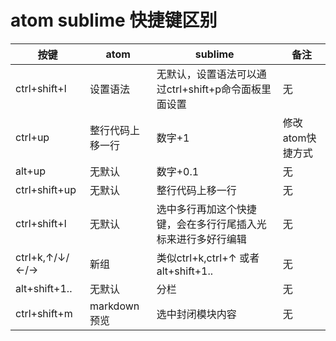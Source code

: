 # atom sublime 快捷键区别

|       按键         |            atom          |          sublime                                       |        备注       |
|--------------------|-------------------------|---------------------------------------------------------| ----------------- |
|   ctrl+shift+l     | 设置语法                 | 无默认，设置语法可以通过ctrl+shift+p命令面板里面设置       |         无        |
|   ctrl+up          | 整行代码上移一行          | 数字+1                                                  |  修改atom快捷方式  |
|   alt+up           | 无默认                   | 数字+0.1                                                |         无        |
|   ctrl+shift+up    | 无默认                   | 整行代码上移一行                                         |         无        |
|   ctrl+shift+l     | 无默认                   | 选中多行再加这个快捷键，会在多行行尾插入光标来进行多好行编辑 |         无        |
|  ctrl+k,↑/↓/←/→    | 新组                     | 类似ctrl+k,ctrl+↑ 或者 alt+shift+1..                    |         无        |
|  alt+shift+1..     | 无默认                   | 分栏                                                    |         无        |
|  ctrl+shift+m      | markdown预览             | 选中封闭模块内容                                         |         无        |
